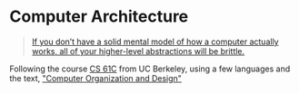 # Computer Architecture 

>[If you don’t have a solid mental model of how a computer actually works, all of your higher-level abstractions will be brittle.](https://teachyourselfcs.com/#architecture)

Following the course [CS 61C](http://inst.eecs.berkeley.edu/~cs61c/sp15/) from UC Berkeley, using a few languages and the text, ["Computer Organization and Design"](https://www.elsevier.com/books/computer-organization-and-design-mips-edition/patterson/978-0-12-407726-3)
